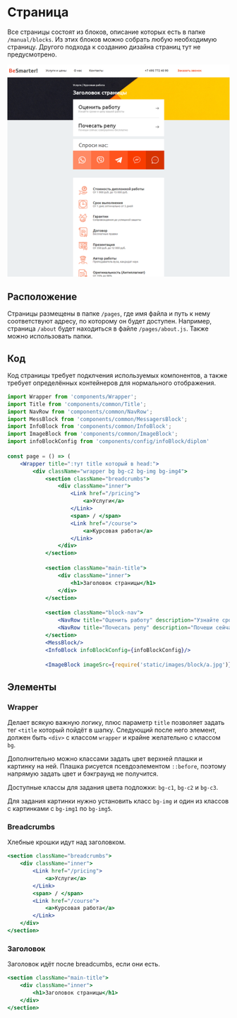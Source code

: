 # Страница

Все страницы состоят из блоков, описание которых есть в папке `/manual/blocks`.
Из этих блоков можно собрать любую необходимую страницу.
Другого подхода к созданию дизайна страниц тут не предусмотрено.

![Изображение страницы](./page.png)

## Расположение

Страницы размещены в папке `/pages`, где имя файла и путь к нему соответствуют
адресу, по которому он будет доступен. Например, страница `/about` будет 
находиться в файле `/pages/about.js`. Также можно использовать папки. 

## Код
Код страницы требует подклчения используемых компонентов, а также
требует определённых контейнеров для нормального отображения.

```jsx
import Wrapper from 'components/Wrapper';
import Title from 'components/common/Title';
import NavRow from 'components/common/NavRow';
import MessBlock from 'components/common/MessagersBlock';
import InfoBlock from 'components/common/InfoBlock';
import ImageBlock from 'components/common/ImageBlock';
import infoBlockConfig from 'components/config/infoBlock/diplom'

const page = () => (
    <Wrapper title=":тут title который в head:">
        <div className="wrapper bg bg-c2 bg-img bg-img4">
            <section className="breadcrumbs">
                <div className="inner">
                    <Link href="/pricing">
                        <a>Услуги</a>
                    </Link>
                    <span> / </span>
                    <Link href="/course">
                        <a>Курсовая работа</a>
                    </Link>
                </div>
            </section>

            <section className="main-title">
                <div className="inner">
                    <h1>Заголовок страницы</h1>
                </div>
            </section>

            <section className="block-nav">
                <NavRow title="Оценить работу" description="Узнайте сроки и цену вашей работы" url='#'/>
                <NavRow title="Почесать репу" description="Почеши сейчас совершенно бесплатно" url='/'/>
            </section>
            <MessBlock/>
            <InfoBlock infoBlockConfig={infoBlockConfig}/>

            <ImageBlock imageSrc={require('static/images/block/a.jpg')}/>
```

## Элементы
### Wrapper
Делает всякую важную логику, плюс параметр `title` позволяет задать тег `<title` который пойдёт в шапку.
Следующий после него элемент, должен быть `<div>` с классом `wrapper`
и крайне желательно с классом `bg`.

Дополнительно можно классами задать цвет верхней плашки и картинку на ней.
Плашка рисуется псевдоэлементом `::before`, поэтому напрямую задать цвет и бэкграунд
не получится.
 
Доступные классы для задания цвета подложки: `bg-c1`, `bg-c2` и `bg-c3`.

Для задания картинки нужно установить класс `bg-img` и один из классов с картинками
с `bg-img1` по `bg-img5`.

### Breadcrumbs
Хлебные крошки идут над заголовком.
```jsx
<section className="breadcrumbs">
    <div className="inner">
        <Link href="/pricing">
            <a>Услуги</a>
        </Link>
        <span> / </span>
        <Link href="/course">
            <a>Курсовая работа</a>
        </Link>
    </div>
</section>
```

### Заголовок
Заголовок идёт после breadcumbs, если они есть.
```jsx
<section className="main-title">
    <div className="inner">
        <h1>Заголовок страницы</h1>
    </div>
</section>
```


